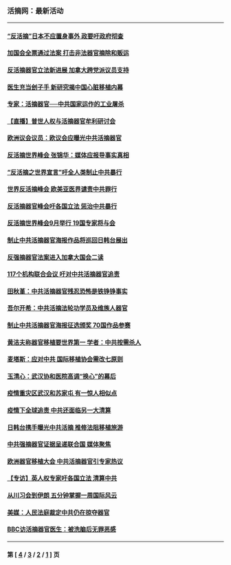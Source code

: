 ### 活摘网：最新活动
---
#### [“反活摘”日本不应置身事外 政要吁政府彻查](../../pages/nf5883/n13971188.md?05250430) 
#### [加国会全票通过法案 打击非法器官摘除和贩运](../../pages/nf5883/n13884924.md?05250430) 
#### [反活摘器官立法新进展 加拿大跨党派议员支持](../../pages/nf5883/n13876061.md?05250430) 
#### [医生充当刽子手 新研究揭中国心脏移植内幕](../../pages/nf5883/n13772291.md?05250430) 
#### [专家：活摘器官──中共国家运作的工业屠杀](../../pages/nf5883/n13761178.md?05250430) 
#### [【直播】普世人权与活摘器官牟利研讨会](../../pages/nf5883/n13425146.md?05250430) 
#### [欧洲议会议员：欧议会应曝光中共活摘器官](../../pages/nf5883/n13336571.md?05250430) 
#### [反活摘世界峰会 张锦华：媒体应报导事实真相](../../pages/nf5883/n13278502.md?05250430) 
#### [“反活摘之世界宣言”吁全人类制止中共暴行](../../pages/nf5883/n13259730.md?05250430) 
#### [世界反活摘峰会 欧美亚医界谴责中共罪行](../../pages/nf5883/n13253550.md?05250430) 
#### [反活摘器官峰会吁各国立法 惩治中共暴行](../../pages/nf5883/n13245052.md?05250430) 
#### [反活摘世界峰会9月举行 19国专家将与会](../../pages/nf5883/n13201492.md?05250430) 
#### [制止中共活摘器官海报作品将巡回日韩台展出](../../pages/nf5883/n13177791.md?05250430) 
#### [反强摘器官法案进入加拿大国会二读](../../pages/nf5883/n13033450.md?05250430) 
#### [117个机构联合会议 吁对中共活摘器官追责](../../pages/nf5883/n12775087.md?05250430) 
#### [田秋堇：中共活摘器官残忍恐怖是铁铮铮事实](../../pages/nf5883/n12702148.md?05250430) 
#### [吾尔开希：中共活摘法轮功学员及维族人器官](../../pages/nf5883/n12693197.md?05250430) 
#### [制止中共活摘器官海报征选颁奖 70国作品参赛](../../pages/nf5883/n12692050.md?05250430) 
#### [黄洁夫称器官移植要世界第一 学者：中共按需杀人](../../pages/nf5883/n12572329.md?05250430) 
#### [麦塔斯：应对中共 国际移植协会需改七原则](../../pages/nf5883/n12514711.md?05250430) 
#### [玉清心：武汉协和医院高调“换心”的幕后](../../pages/nf5883/n12298730.md?05250430) 
#### [疫情重灾区武汉和苏家屯 有一惊人相似点](../../pages/nf5883/n12150824.md?05250430) 
#### [疫情下全球追责 中共还面临另一大清算](../../pages/nf5883/n12070397.md?05250430) 
#### [日韩台携手曝光中共活摘 推修法阻移植旅游](../../pages/nf5883/n11712046.md?05250430) 
#### [中共强摘器官证据呈递联合国 媒体聚焦](../../pages/nf5883/n11546426.md?05250430) 
#### [欧洲器官移植大会 中共活摘器官引专家热议](../../pages/nf5883/n11539095.md?05250430) 
#### [【专访】英人权专家吁各国立法 清算中共](../../pages/nf5883/n11367315.md?05250430) 
#### [从川习会到伊朗 五分钟掌握一周国际风云](../../pages/nf5883/n11338520.md?05250430) 
#### [美媒：人民法庭裁定中共仍在掠夺器官](../../pages/nf5883/n11334897.md?05250430) 
#### [BBC访活摘器官医生：被洗脑后无罪恶感](../../pages/nf5883/n11335935.md?05250430) 

---
#### 第 [ [4](./4.md?05250430) / [3](./3.md?05250430) / [2](./2.md?05250430) / [1](./1.md?05250430) ] 页
